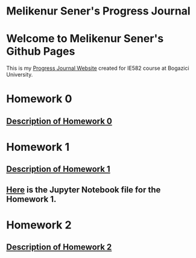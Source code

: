 # Melikenur Sener's Progress Journal


# Welcome to Melikenur Sener's Github Pages
This is my [Progress Journal Website](https://bu-ie-582.github.io/fall21-melikenursener/) created for IE582 course at Bogazici University.

# Homework 0
## [Description of Homework 0](https://bu-ie-582.github.io/fall21-melikenursener/Homework%20Files/Homework%200/IE582_Fall21_Homework_0.pdf)

# Homework 1
## [Description of Homework 1](https://bu-ie-582.github.io/fall21-melikenursener/Homework%20Files/Homework%201/IE582_Fall21_Homework1.pdf)
## [Here](https://bu-ie-582.github.io/fall21-melikenursener/Homework%20Files/Homework%201/Homework%201.html) is the Jupyter Notebook file for the Homework 1.

# Homework 2
## [Description of Homework 2](https://bu-ie-582.github.io/fall21-melikenursener/Homework%20Files/Homework%202/IE582_Fall21_Homework2.pdf)

